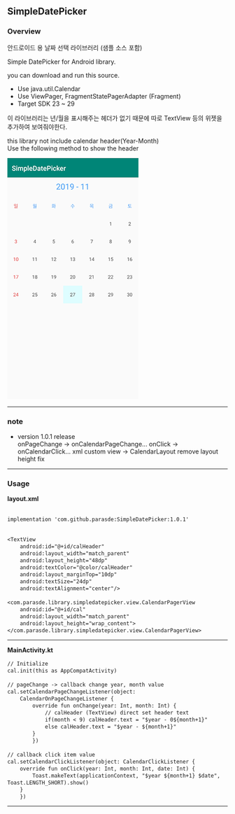 ## SimpleDatePicker ##


### Overview ###

안드로이드 용 날짜 선택 라이브러리 (샘플 소스 포함)

Simple DatePicker for Android library.

you can download and run this source.

- Use java.util.Calendar
- Use ViewPager, FragmentStatePagerAdapter (Fragment)
- Target SDK 23 ~ 29
  
   
  
이 라이브러리는 년/월을 표시해주는 헤더가 없기 때문에 따로 TextView 등의 위젯을 추가하여 보여줘야한다.

this library not include calendar header(Year-Month)  
Use the following method to show the header  

![preview](https://raw.githubusercontent.com/parasde/SimpleDatePicker/master/preview.PNG)

---

### note ###

- version 1.0.1 release  
onPageChange -> onCalendarPageChange...
onClick -> onCalendarClick...
xml custom view -> CalendarLayout remove
layout height fix

---

### Usage ###
__layout.xml__

```

implementation 'com.github.parasde:SimpleDatePicker:1.0.1'

```


```

<TextView
    android:id="@+id/calHeader"
    android:layout_width="match_parent"
    android:layout_height="48dp"
    android:textColor="@color/calHeader"
    android:layout_marginTop="10dp"
    android:textSize="24dp"
    android:textAlignment="center"/>

<com.parasde.library.simpledatepicker.view.CalendarPagerView
    android:id="@+id/cal"
    android:layout_width="match_parent"
    android:layout_height="wrap_content">
</com.parasde.library.simpledatepicker.view.CalendarPagerView>

```

---

__MainActivity.kt__

```
// Initialize
cal.init(this as AppCompatActivity)

// pageChange -> callback change year, month value
cal.setCalendarPageChangeListener(object:
    CalendarOnPageChangeListener {
        override fun onChange(year: Int, month: Int) {
            // calHeader (TextView) direct set header text
            if(month < 9) calHeader.text = "$year - 0${month+1}"
            else calHeader.text = "$year - ${month+1}"
        }
        })

// callback click item value
cal.setCalendarClickListener(object: CalendarClickListener {
    override fun onClick(year: Int, month: Int, date: Int) {
        Toast.makeText(applicationContext, "$year ${month+1} $date", Toast.LENGTH_SHORT).show()
    }
    })
```
---
